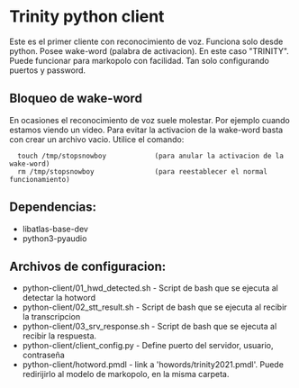 # Trinity python client
Este es el primer cliente con reconocimiento de voz. Funciona solo desde python.
Posee wake-word (palabra de activacion). En este caso "TRINITY".
Puede funcionar para markopolo con facilidad. Tan solo configurando puertos y password.

## Bloqueo de wake-word
En ocasiones el reconocimiento de voz suele molestar. Por ejemplo cuando estamos viendo un video.
Para evitar la activacion de la wake-word basta con crear un archivo vacio. Utilice el comando:

      touch /tmp/stopsnowboy            (para anular la activacion de la wake-word)
      rm /tmp/stopsnowboy               (para reestablecer el normal funcionamiento)

## Dependencias:
- libatlas-base-dev
- python3-pyaudio

## Archivos de configuracion:

* python-client/01_hwd_detected.sh        - Script de bash que se ejecuta al detectar la hotword
* python-client/02_stt_result.sh          - Script de bash que se ejecuta al recibir la transcripcion
* python-client/03_srv_response.sh        - Script de bash que se ejecuta al recibir la respuesta.
* python-client/client_config.py          - Define puerto del servidor, usuario, contraseña
* python-client/hotword.pmdl              - link a 'howords/trinity2021.pmdl'. Puede redirijirlo al modelo de markopolo, en la misma carpeta.
